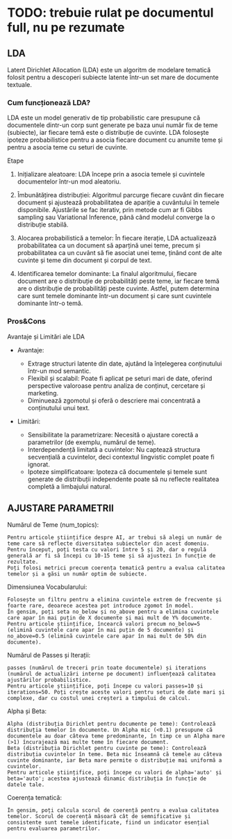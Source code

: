 # TODO: trebuie rulat pe documentul full, nu pe rezumate

## LDA

Latent Dirichlet Allocation (LDA) este un algoritm de modelare tematică folosit pentru a descoperi subiecte latente într-un set mare de documente textuale.

### Cum funcționează LDA?

LDA este un model generativ de tip probabilistic care presupune că documentele dintr-un corp sunt generate pe baza unui număr fix de teme (subiecte), iar fiecare temă este o distribuție de cuvinte. LDA folosește ipoteze probabilistice pentru a asocia fiecare document cu anumite teme și pentru a asocia teme cu seturi de cuvinte.

Etape

1. Inițializare aleatoare:
   LDA începe prin a asocia temele și cuvintele documentelor într-un mod aleatoriu.

1. Îmbunătățirea distribuției:
   Algoritmul parcurge fiecare cuvânt din fiecare document și ajustează probabilitatea de apariție a cuvântului în temele disponibile. Ajustările se fac iterativ, prin metode cum ar fi Gibbs sampling sau Variational Inference, până când modelul converge la o distribuție stabilă.

1. Alocarea probabilistică a temelor:
   În fiecare iterație, LDA actualizează probabilitatea ca un document să aparțină unei teme, precum și probabilitatea ca un cuvânt să fie asociat unei teme, ținând cont de alte cuvinte și teme din document și corpul de text.

1. Identificarea temelor dominante:
   La finalul algoritmului, fiecare document are o distribuție de probabilități peste teme, iar fiecare temă are o distribuție de probabilități peste cuvinte. Astfel, putem determina care sunt temele dominante într-un document și care sunt cuvintele dominante într-o temă.

### Pros&Cons

Avantaje și Limitări ale LDA

- Avantaje:

  - Extrage structuri latente din date, ajutând la înțelegerea conținutului într-un mod semantic.
  - Flexibil și scalabil: Poate fi aplicat pe seturi mari de date, oferind perspective valoroase pentru analiza de conținut, cercetare și marketing.
  - Diminuează zgomotul și oferă o descriere mai concentrată a conținutului unui text.

- Limitări:
  - Sensibilitate la parametrizare: Necesită o ajustare corectă a parametrilor (de exemplu, numărul de teme).
  - Interdependență limitată a cuvintelor: Nu captează structura secvențială a cuvintelor, deci contextul lingvistic complet poate fi ignorat.
  - Ipoteze simplificatoare: Ipoteza că documentele și temele sunt generate de distribuții independente poate să nu reflecte realitatea completă a limbajului natural.

## AJUSTARE PARAMETRII

Numărul de Teme (num_topics):

    Pentru articole științifice despre AI, ar trebui să alegi un număr de teme care să reflecte diversitatea subiectelor din acest domeniu.
    Pentru început, poți testa cu valori între 5 și 20, dar o regulă generală ar fi să începi cu 10-15 teme și să ajustezi în funcție de rezultate.
    Poți folosi metrici precum coerența tematică pentru a evalua calitatea temelor și a găsi un număr optim de subiecte.

Dimensiunea Vocabularului:

    Folosește un filtru pentru a elimina cuvintele extrem de frecvente și foarte rare, deoarece acestea pot introduce zgomot în model.
    În gensim, poți seta no_below și no_above pentru a elimina cuvintele care apar în mai puțin de X documente și mai mult de Y% documente.
    Pentru articole științifice, încearcă valori precum no_below=5 (elimină cuvintele care apar în mai puțin de 5 documente) și no_above=0.5 (elimină cuvintele care apar în mai mult de 50% din documente).

Numărul de Passes și Iterații:

    passes (numărul de treceri prin toate documentele) și iterations (numărul de actualizări interne pe document) influențează calitatea ajustărilor probabilistice.
    Pentru articole științifice, poți începe cu valori passes=10 și iterations=50. Poți crește aceste valori pentru seturi de date mari și complexe, dar cu costul unei creșteri a timpului de calcul.

Alpha și Beta:

    Alpha (distribuția Dirichlet pentru documente pe teme): Controlează distribuția temelor în documente. Un Alpha mic (<0.1) presupune că documentele au doar câteva teme predominante, în timp ce un Alpha mare (>1) încurajează mai multe teme în fiecare document.
    Beta (distribuția Dirichlet pentru cuvinte pe teme): Controlează distribuția cuvintelor în teme. Beta mic înseamnă că temele au câteva cuvinte dominante, iar Beta mare permite o distribuție mai uniformă a cuvintelor.
    Pentru articole științifice, poți începe cu valori de alpha='auto' și beta='auto'; acestea ajustează dinamic distribuția în funcție de datele tale.

Coerența tematică:

    În gensim, poți calcula scorul de coerență pentru a evalua calitatea temelor. Scorul de coerență măsoară cât de semnificative și consistente sunt temele identificate, fiind un indicator esențial pentru evaluarea parametrilor.
